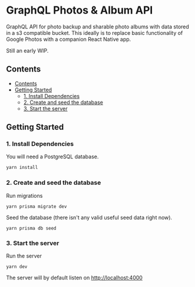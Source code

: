 # GraphQL Photos & Album API <!-- omit in toc --> 

GraphQL API for photo backup and sharable photo albums with data stored in a s3
compatible bucket. This ideally is to replace basic functionality of Google
Photos with a companion React Native app.

Still an early WIP.

## Contents

- [Contents](#contents)
- [Getting Started](#getting-started)
  - [1. Install Dependencies](#1-install-dependencies)
  - [2. Create and seed the database](#2-create-and-seed-the-database)
  - [3. Start the server](#3-start-the-server)

## Getting Started

### 1. Install Dependencies

You will need a PostgreSQL database.

```bash
yarn install
```

### 2. Create and seed the database

Run migrations

```
yarn prisma migrate dev
```

Seed the database (there isn't any valid useful seed data right now).

```
yarn prisma db seed
```


### 3. Start the server

Run the server

```
yarn dev
```

The server will by default listen on [http://localhost:4000](http://localhost:4000) 

